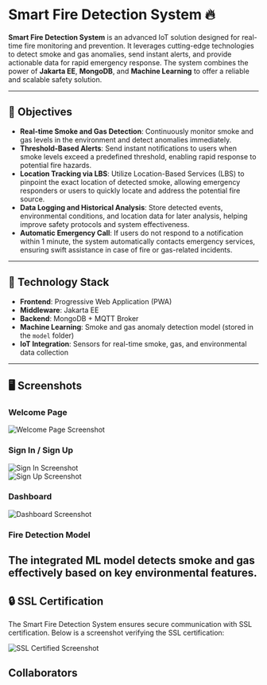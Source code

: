 # Smart Fire Detection System 🔥  

**Smart Fire Detection System** is an advanced IoT solution designed for real-time fire monitoring and prevention. It leverages cutting-edge technologies to detect smoke and gas anomalies, send instant alerts, and provide actionable data for rapid emergency response. The system combines the power of **Jakarta EE**, **MongoDB**, and **Machine Learning** to offer a reliable and scalable safety solution.

---

## 🎯 Objectives  
- **Real-time Smoke and Gas Detection**: Continuously monitor smoke and gas levels in the environment and detect anomalies immediately.  
- **Threshold-Based Alerts**: Send instant notifications to users when smoke levels exceed a predefined threshold, enabling rapid response to potential fire hazards.  
- **Location Tracking via LBS**: Utilize Location-Based Services (LBS) to pinpoint the exact location of detected smoke, allowing emergency responders or users to quickly locate and address the potential fire source.  
- **Data Logging and Historical Analysis**: Store detected events, environmental conditions, and location data for later analysis, helping improve safety protocols and system effectiveness.  
- **Automatic Emergency Call**: If users do not respond to a notification within 1 minute, the system automatically contacts emergency services, ensuring swift assistance in case of fire or gas-related incidents.  

---

## 🚀 Technology Stack  
- **Frontend**: Progressive Web Application (PWA)  
- **Middleware**: Jakarta EE  
- **Backend**: MongoDB + MQTT Broker  
- **Machine Learning**: Smoke and gas anomaly detection model (stored in the `model` folder)  
- **IoT Integration**: Sensors for real-time smoke, gas, and environmental data collection  

---

## 🖥️ Screenshots  

### Welcome Page  
![Welcome Page Screenshot](/WOT_Project/blob/main/images/WelcomePage.jpg)  

### Sign In / Sign Up  
![Sign In Screenshot](/WOT_Project/blob/main/images/SignIn.jpg)  
![Sign Up Screenshot](/WOT_Project/blob/main/images/LogIn.jpg)  

### Dashboard  
![Dashboard Screenshot](/WOT_Project/blob/main/images/Dashboard.jpg)  

### Fire Detection Model  
The integrated ML model detects smoke and gas effectively based on key environmental features. 
---

## 🔒 SSL Certification  
The Smart Fire Detection System ensures secure communication with SSL certification. Below is a screenshot verifying the SSL certification:  

![SSL Certified Screenshot](/WOT_Project/blob/main/images/SSL%20Certif.png) 

## Collaborators
<a href="[https://https://github.com/BacemAhmed](https://github.com/bacemah)">  
</a>
